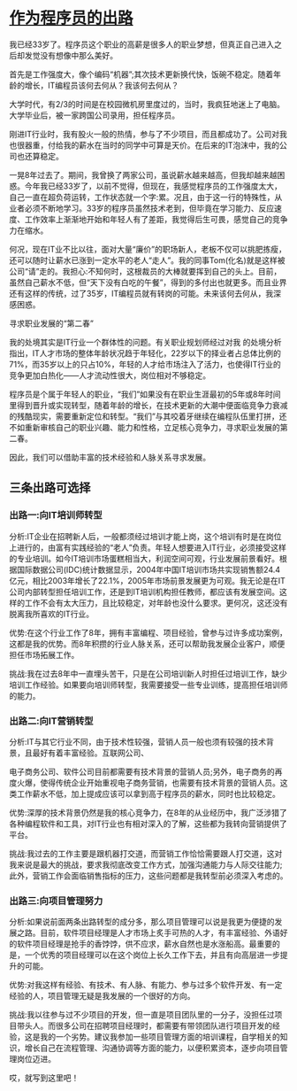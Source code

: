 # [作为程序员的出路](http://www.cnblogs.com/single1970/archive/2010/08/19/1803466.html)

我已经33岁了。程序员这个职业的高薪是很多人的职业梦想，但真正自己进入之后却发觉没有想像中那么美好。



首先是工作强度大，像个编码“机器”;其次技术更新换代快，饭碗不稳定。随着年龄的增长，IT编程员该何去何从？我该何去何从？



大学时代，有2\/3的时间是在校园微机房里度过的，当时，我疯狂地迷上了电脑。大学毕业后，被一家跨国公司录用，担任程序员。



刚进IT行业时，我有股火一般的热情，参与了不少项目，而且都成功了。公司对我也很器重，付给我的薪水在当时的同学中可算是天价。在后来的IT泡沫中，我的公司也还算稳定。



一晃8年过去了。期间，我曾换了两家公司，虽说薪水越来越高，但我却越来越困惑。今年我已经33岁了，以前不觉得，但现在，我感觉程序员的工作强度太大，自己一直在超负荷运转，工作状态就一个字:累。况且，由于这一行的特殊性，从业者必须不断地学习。33岁的程序员虽然技术老到，但毕竟在学习能力、反应速度、工作效率上渐渐地开始和年轻人有了差距，我觉得后生可畏，感觉自己的竞争力在缩水。



何况，现在IT业不比以往，面对大量“廉价”的职场新人，老板不仅可以挑肥拣瘦，还可以随时让薪水已涨到一定水平的老人“走人”。我的同事Tom\(化名\)就是这样被公司“请”走的。我担心:不知何时，这根裁员的大棒就要挥到自己的头上。目前，虽然自己薪水不低，但“天下没有白吃的午餐”，得到的多付出也就更多。而且业界还有这样的传统，过了35岁，IT编程员就有转岗的可能。未来该何去何从，我深感困惑。



寻求职业发展的“第二春”



我的处境其实是IT行业一个群体性的问题。有关职业规划师经过对我 的处境分析指出，IT人才市场的整体年龄状况趋于年轻化，22岁以下的择业者占总体比例的71%，而35岁以上的只占10%，年轻的人才给市场注入了活力，也使得IT行业的竞争更加白热化——人才流动性很大，岗位相对不够稳定。



程序员是个属于年轻人的职业，“我们”如果没有在职业生涯最初的5年或8年时间里得到晋升或实现转型，随着年龄的增长，在技术更新的大潮中便面临竞争力衰减的残酷现实，需要重新定位和转型。“我们”与其咬着牙继续在编程队伍里打拼，还不如重新审核自己的职业兴趣、能力和性格，立足核心竞争力，寻求职业发展的第二春。



因此，我们可以借助丰富的技术经验和人脉关系寻求发展。



## **三条出路可选择**

### 出路一:向IT培训师转型

分析:IT企业在招聘新人后，一般都须经过培训才能上岗，这个培训有时是在岗位上进行的，由富有实践经验的“老人”负责。年轻人想要进入IT行业，必须接受这样的专业培训。如今IT培训市场蛋糕相当大，利润空间可观，行业发展前景看好。根据国际数据公司\(IDC\)统计数据显示，2004年中国IT培训市场共实现销售额24.4亿元，相比2003年增长了22.1%，2005年市场前景发展更为可观。我无论是在IT公司内部转型担任培训工作，还是到IT培训机构担任教师，都应该有发展空间。这样的工作不会有太大压力，且比较稳定，对年龄也没什么要求。更何况，这还没有脱离我所喜欢的IT行业。

优势:在这个行业工作了8年，拥有丰富编程、项目经验，曾参与过许多成功案例，这都是我的优势。而8年积攒的行业人脉关系，还可以帮助我发展企业客户，顺便担任市场拓展工作。

挑战:我在过去8年中一直埋头苦干，只是在公司培训新人时担任过培训工作，缺少培训工作经验。如果要向培训师转型，我需要接受一些专业训练，提高担任培训师的能力。

### 出路二:向IT营销转型

分析:IT与其它行业不同，由于技术性较强，营销人员一般也须有较强的技术背景，且最好有着丰富经验。互联网公司、

电子商务公司、软件公司目前都需要有技术背景的营销人员;另外，电子商务的再度火爆，使得传统企业开始重视电子商务营销，也需要有技术背景的营销人员。这类工作薪水不低，加上提成应该可以拿到高于程序员的薪水，同时也比较稳定。

优势:深厚的技术背景仍然是我的核心竞争力，在8年的从业经历中，我广泛涉猎了各种编程软件和工具，对IT行业也有相对深入的了解，这些都为我转向营销提供了平台。

挑战:我过去的工作主要是跟机器打交道，而营销工作恰恰需要跟人打交道，这对我来说是最大的挑战，要求我彻底改变工作方式，加强沟通能力与人际交往能力;此外，营销工作会面临销售指标的压力，这些问题都是我转型前必须深入考虑的。

### 出路三:向项目管理努力

分析:如果说前面两条出路转型的成分多，那么项目管理可以说是我更为便捷的发展之路。目前，软件项目经理是人才市场上炙手可热的人才，有丰富经验、外语好的软件项目经理是抢手的香饽饽，供不应求，薪水自然也是水涨船高。最重要的是，一个优秀的项目经理可以在这个岗位上长久工作下去，并且有向高层进一步提升的可能。

优势:对我这样有经验、有技术、有人脉、有能力、参与过多个软件开发、有一定经验的人，项目管理无疑是我发展的一个很好的方向。

挑战:我以往参与过不少项目的开发，但一直是项目团队里的一分子，没担任过项目带头人。而很多公司在招聘项目经理时，都需要有带领团队进行项目开发的经验，这是我的一个劣势。建议我参加一些项目管理方面的培训课程，自学相关的知识，增长自己在流程管理、沟通协调等方面的能力，以便积累资本，逐步向项目管理岗位迈进。

哎，就写到这里吧！

